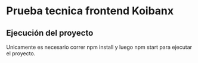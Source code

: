 # Prueba tecnica frontend Koibanx

## Ejecución del proyecto

Unicamente es necesario correr npm install y luego npm start para ejecutar el proyecto.


